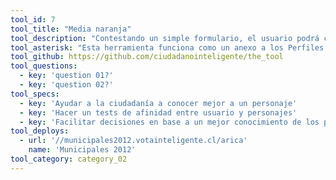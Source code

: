 ```yaml
---
tool_id: 7
tool_title: "Media naranja"
tool_description: "Contestando un simple formulario, el usuario podrá conocer el su nivel de compatibilidad con los personajes o entidades de los Perfiles Transparentes."
tool_asterisk: "Esta herramienta funciona como un anexo a los Perfiles Transparentes"
tool_github: https://github.com/ciudadanointeligente/the_tool
tool_questions:
  - key: 'question 01?'
  - key: 'question 02?'
tool_specs:
  - key: 'Ayudar a la ciudadanía a conocer mejor a un personaje'
  - key: 'Hacer un tests de afinidad entre usuario y personajes'
  - key: 'Facilitar decisiones en base a un mejor conocimiento de los personajes'
tool_deploys:
  - url: '//municipales2012.votainteligente.cl/arica'
    name: 'Municipales 2012'
tool_category: category_02
---
```

